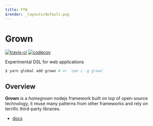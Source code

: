 ```yaml
---
title: FTW
$render: _layouts/default.pug
---
```


# Grown

[![travis-ci](https://api.travis-ci.org/pateketrueke/grown.svg)](https://travis-ci.org/pateketrueke/grown) [![codecov](https://codecov.io/gh/pateketrueke/grown/branch/master/graph/badge.svg)](https://codecov.io/gh/pateketrueke/grown)

Experimental DSL for web applications

```bash
$ yarn global add grown # or `npm i -g grown`
```

## Overview

**Grown** is a _homegrown_ nodejs framework built on top of open-source technology,
it reuse many patterns from other frameworks and rely on terrific third-party libraries.

- [docs](/docs)
